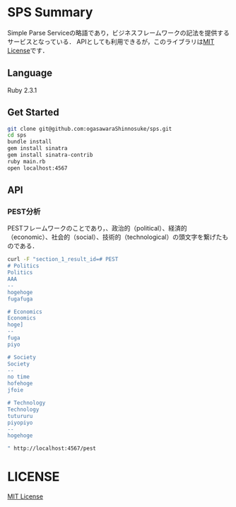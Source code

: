 # SPS Summary
Simple Parse Serviceの略語であり，ビジネスフレームワークの記法を提供するサービスとなっている．
APIとしても利用できるが，このライブラリは[MIT License](https://github.com/ogasawaraShinnosuke/sps/blob/master/LICENSE)です．

## Language
Ruby 2.3.1

## Get Started

``` sh
git clone git@github.com:ogasawaraShinnosuke/sps.git
cd sps
bundle install
gem install sinatra
gem install sinatra-contrib
ruby main.rb
open localhost:4567
```

## API
### PEST分析
PESTフレームワークのことであり，、政治的（political）、経済的（economic）、社会的（social）、技術的（technological）の頭文字を繋げたものである．

``` sh
curl -F "section_1_result_id=# PEST
# Politics
Politics
AAA
--
hogehoge
fugafuga

# Economics
Economics
hoge]
--
fuga
piyo

# Society
Society
--
no time
hofehoge
jfoie

# Technology
Technology
tutururu
piyopiyo
--
hogehoge

" http://localhost:4567/pest
```

# LICENSE
[MIT License](https://github.com/ogasawaraShinnosuke/sps/blob/master/LICENSE)
